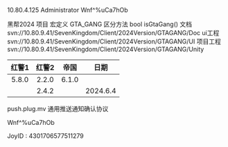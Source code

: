 10.80.4.125
Administrator
Wnf^%uCa7hOb

黑帮2024
项目 宏定义 GTA_GANG
区分方法 bool isGtaGang()
文档
svn://10.80.9.41/SevenKingdom/Client/2024Version/GTAGANG/Doc
ui工程
svn://10.80.9.41/SevenKingdom/Client/2024Version/GTAGANG/UI
项目工程
svn://10.80.9.41/SevenKingdom/Client/2024Version/GTAGANG/Unity

|  红警1  |  红警2  |  帝国   |    日期    |
| :---: | :---: | :---: | :------: |
| 5.8.0 | 2.2.0 | 6.1.0 |          |
|       | 2.4.2 |       | 2024.6.4 |
push.plug.mv 通用推送通知确认协议

Wnf^%uCa7hOb

JoyID : 4301706577511279